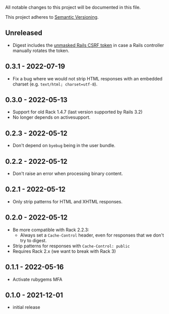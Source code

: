 All notable changes to this project will be documented in this file.

This project adheres to [Semantic Versioning](http://semver.org/spec/v2.0.0.html).


## Unreleased

- Digest includes the [unmasked Rails CSRF token](https://api.rubyonrails.org/classes/ActionController/RequestForgeryProtection.html#method-i-real_csrf_token) in case a Rails controller manually rotates the token.  

## 0.3.1 - 2022-07-19

- Fix a bug where we would not strip HTML responses with an embedded charset (e.g. `text/html; charset=utf-8`).

## 0.3.0 - 2022-05-13

- Support for old Rack 1.4.7 (last version supported by Rails 3.2)
- No longer depends on activesupport.

## 0.2.3 - 2022-05-12

- Don't depend on `byebug` being in the user bundle.

## 0.2.2 - 2022-05-12

- Don't raise an error when processing binary content.

## 0.2.1 - 2022-05-12

- Only strip patterns for HTML and XHTML responses.

## 0.2.0 - 2022-05-12

- Be more compatible with Rack 2.2.3:
  - Always set a `Cache-Control` header, even for responses that we don't try to digest.
- Strip patterns for responses with `Cache-Control: public`
- Requires Rack 2.x (we want to break with Rack 3)

## 0.1.1 - 2022-05-16

- Activate rubygems MFA

## 0.1.0 - 2021-12-01

- initial release
